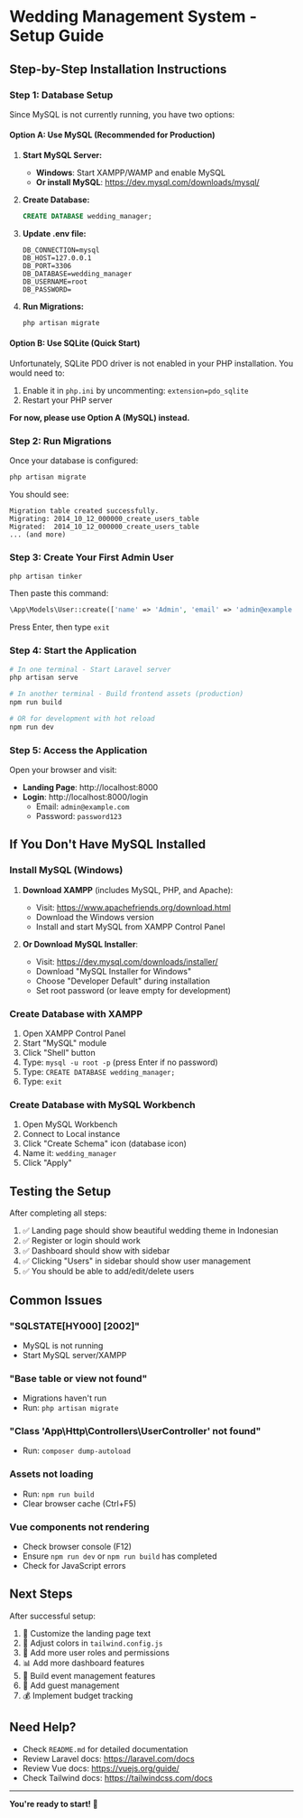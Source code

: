 # Wedding Management System - Setup Guide

## Step-by-Step Installation Instructions

### Step 1: Database Setup

Since MySQL is not currently running, you have two options:

#### Option A: Use MySQL (Recommended for Production)

1. **Start MySQL Server:**
   - **Windows**: Start XAMPP/WAMP and enable MySQL
   - **Or install MySQL**: https://dev.mysql.com/downloads/mysql/

2. **Create Database:**
   ```sql
   CREATE DATABASE wedding_manager;
   ```

3. **Update .env file:**
   ```env
   DB_CONNECTION=mysql
   DB_HOST=127.0.0.1
   DB_PORT=3306
   DB_DATABASE=wedding_manager
   DB_USERNAME=root
   DB_PASSWORD=
   ```

4. **Run Migrations:**
   ```bash
   php artisan migrate
   ```

#### Option B: Use SQLite (Quick Start)

Unfortunately, SQLite PDO driver is not enabled in your PHP installation. You would need to:
1. Enable it in `php.ini` by uncommenting: `extension=pdo_sqlite`
2. Restart your PHP server

**For now, please use Option A (MySQL) instead.**

### Step 2: Run Migrations

Once your database is configured:

```bash
php artisan migrate
```

You should see:
```
Migration table created successfully.
Migrating: 2014_10_12_000000_create_users_table
Migrated:  2014_10_12_000000_create_users_table
... (and more)
```

### Step 3: Create Your First Admin User

```bash
php artisan tinker
```

Then paste this command:
```php
\App\Models\User::create(['name' => 'Admin', 'email' => 'admin@example.com', 'password' => bcrypt('password123'), 'role' => 'admin']);
```

Press Enter, then type `exit`

### Step 4: Start the Application

```bash
# In one terminal - Start Laravel server
php artisan serve

# In another terminal - Build frontend assets (production)
npm run build

# OR for development with hot reload
npm run dev
```

### Step 5: Access the Application

Open your browser and visit:
- **Landing Page**: http://localhost:8000
- **Login**: http://localhost:8000/login
  - Email: `admin@example.com`
  - Password: `password123`

## If You Don't Have MySQL Installed

### Install MySQL (Windows)

1. **Download XAMPP** (includes MySQL, PHP, and Apache):
   - Visit: https://www.apachefriends.org/download.html
   - Download the Windows version
   - Install and start MySQL from XAMPP Control Panel

2. **Or Download MySQL Installer**:
   - Visit: https://dev.mysql.com/downloads/installer/
   - Download "MySQL Installer for Windows"
   - Choose "Developer Default" during installation
   - Set root password (or leave empty for development)

### Create Database with XAMPP

1. Open XAMPP Control Panel
2. Start "MySQL" module
3. Click "Shell" button
4. Type: `mysql -u root -p` (press Enter if no password)
5. Type: `CREATE DATABASE wedding_manager;`
6. Type: `exit`

### Create Database with MySQL Workbench

1. Open MySQL Workbench
2. Connect to Local instance
3. Click "Create Schema" icon (database icon)
4. Name it: `wedding_manager`
5. Click "Apply"

## Testing the Setup

After completing all steps:

1. ✅ Landing page should show beautiful wedding theme in Indonesian
2. ✅ Register or login should work
3. ✅ Dashboard should show with sidebar
4. ✅ Clicking "Users" in sidebar should show user management
5. ✅ You should be able to add/edit/delete users

## Common Issues

### "SQLSTATE[HY000] [2002]"
- MySQL is not running
- Start MySQL server/XAMPP

### "Base table or view not found"
- Migrations haven't run
- Run: `php artisan migrate`

### "Class 'App\Http\Controllers\UserController' not found"
- Run: `composer dump-autoload`

### Assets not loading
- Run: `npm run build`
- Clear browser cache (Ctrl+F5)

### Vue components not rendering
- Check browser console (F12)
- Ensure `npm run dev` or `npm run build` has completed
- Check for JavaScript errors

## Next Steps

After successful setup:

1. 📝 Customize the landing page text
2. 🎨 Adjust colors in `tailwind.config.js`
3. 👥 Add more user roles and permissions
4. 📊 Add more dashboard features
5. 🎉 Build event management features
6. 👰 Add guest management
7. 💰 Implement budget tracking

## Need Help?

- Check `README.md` for detailed documentation
- Review Laravel docs: https://laravel.com/docs
- Review Vue docs: https://vuejs.org/guide/
- Check Tailwind docs: https://tailwindcss.com/docs

---

**You're ready to start! 🚀**
